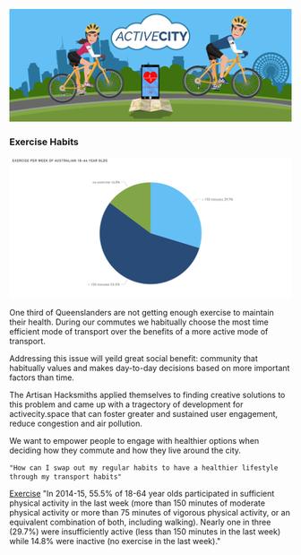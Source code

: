![Active City Banner](https://github.com/charlesluch/GovHack-Team1/blob/master/Datasets/Presentation/active-city-banner-5.png)

### Exercise Habits

![ABS Health Survey 2014-15 - relevant data](https://github.com/charlesluch/GovHack-Team1/blob/master/Datasets/Presentation/Vis%20ABS%2014-15%20census%20pie%20chart%20with%20brand%20colors.png)

One third of Queenslanders are not getting enough exercise to maintain their health. During our commutes we habitually choose the most time efficient mode of transport over the benefits of a more active mode of transport.

Addressing this issue will yeild great social benefit: community that habitually values and makes day-to-day decisions based on more important factors than time. 

The Artisan Hacksmiths applied themselves to finding creative solutions to this problem and came up with a tragectory of development for activecity.space that can foster greater and sustained user engagement, reduce congestion and air pollution.

We want to empower people to engage with healthier options when deciding how they commute and how they live around the city.

    "How can I swap out my regular habits to have a healthier lifestyle through my transport habits"

[Exercise](http://www.abs.gov.au/ausstats/abs@.nsf/mf/4364.0.55.001)
"In 2014-15, 55.5% of 18-64 year olds participated in sufficient physical activity in the last week (more than 150 minutes of moderate physical activity or more than 75 minutes of vigorous physical activity, or an equivalent combination of both, including walking). Nearly one in three (29.7%) were insufficiently active (less than 150 minutes in the last week) while 14.8% were inactive (no exercise in the last week)."
